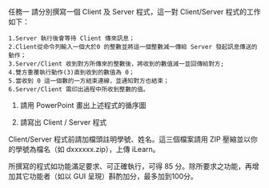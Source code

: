 任務一
請分別撰寫一個 Client 及 Server 程式，這一對 Client/Server 程式的工作如下：

    1.Server 執行後會等待 Client 傳來訊息；
    2.Client從命令列輸入一個大於0 的整數並將這一個整數減一傳給 Server 發起訊息傳送的動作；
    3.Server/Client 收到對方所傳來的整數後，將收到的數值減一並回傳給對方;
    4.雙方重覆執行動作(3)直到收到的數值為 0；
    5.當收到 0 這一個數的一方結束連線，並通知對方也結束；
    6.Server/Client 需印出過程中所收到整數的值。
    
1. 請用 PowerPoint 畫出上述程式的循序圖

2. 請寫出 Client / Server 程式

Client/Server 程式前請加檔頭註明學號、姓名。這三個檔案請用 ZIP 壓縮並以你的學號為檔名（如 dxxxxxx.zip），上傳 iLearn。

所撰寫的程式如功能滿足要求、可正確執行，可得 85 分。除所要求之功能，再增加其它功能者（如以 GUI 呈現）斟酌加分，最多加到100分。